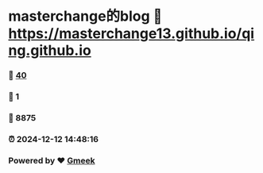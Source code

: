 # masterchange的blog :link: https://masterchange13.github.io/qing.github.io 
### :page_facing_up: [40](https://masterchange13.github.io/qing.github.io/tag.html) 
### :speech_balloon: 1 
### :hibiscus: 8875 
### :alarm_clock: 2024-12-12 14:48:16 
### Powered by :heart: [Gmeek](https://github.com/Meekdai/Gmeek)
